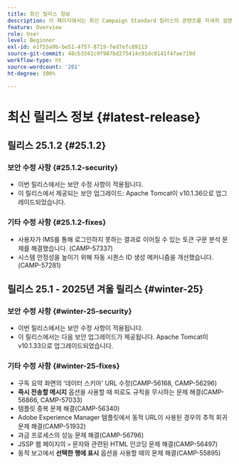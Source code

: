 ```yaml
---
title: 최신 릴리스 정보
description: 이 페이지에서는 최신 Campaign Standard 릴리스의 콘텐츠를 자세히 설명합니다
feature: Overview
role: User
level: Beginner
exl-id: e1f55a9b-be51-4f57-8719-fed7efc89113
source-git-commit: 48cb3341c9f987bd275414c91dc8141f4fae719d
workflow-type: ht
source-wordcount: '201'
ht-degree: 100%

---
```



# 최신 릴리스 정보 {#latest-release}

<!--
## Release notes {#e-new-release}


This section lists improvements and changes included in the next Campaign Standard release.

>[!CAUTION]
>
>This content is subject to changes without prior notice until the stage environments upgrade date. Learn more in the [Release planning page](../../rn/using/release-planning.md).

-->

## 릴리스 25.1.2 {#25.1.2}

### 보안 수정 사항 {#25.1.2-security}

* 이번 릴리스에서는 보안 수정 사항이 적용됩니다.
* 이 릴리스에서 제공되는 보안 업그레이드: Apache Tomcat이 v10.1.36으로 업그레이드되었습니다.

### 기타 수정 사항 {#25.1.2-fixes}

* 사용자가 IMS를 통해 로그인하지 못하는 결과로 이어질 수 있는 토큰 구문 분석 문제를 해결했습니다. (CAMP-57337)
* 시스템 안정성을 높이기 위해 자동 시퀀스 ID 생성 메커니즘을 개선했습니다. (CAMP-57281)

## 릴리스 25.1 - 2025년 겨울 릴리스 {#winter-25}

### 보안 수정 사항 {#winter-25-security}

* 이번 릴리스에서는 보안 수정 사항이 적용됩니다.
* 이 릴리스에서는 다음 보안 업그레이드가 제공됩니다. Apache Tomcat이 v10.1.33으로 업그레이드되었습니다.

### 기타 수정 사항 {#winter-25-fixes}


* 구독 요약 화면의 &#39;데이터 스키마&#39; URL 수정(CAMP-56168, CAMP-56296)
* **즉시 전송할 메시지** 옵션을 사용할 때 피로도 규칙을 무시하는 문제 해결(CAMP-56866, CAMP-57033)
* 템플릿 중복 문제 해결(CAMP-56340)
* Adobe Experience Manager 템플릿에서 동적 URL이 사용된 경우의 추적 회귀 문제 해결(CAMP-51932)
* 과금 프로세스의 성능 문제 해결(CAMP-56796)
* JSSP 웹 페이지의 `>` 문자와 관련된 HTML 인코딩 문제 해결(CAMP-56497)
* 동적 보고에서 **선택한 행에 표시** 옵션을 사용할 때의 문제 해결(CAMP-55895)

